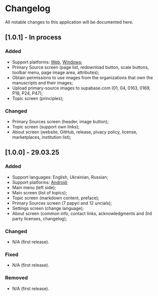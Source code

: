 # Changelog

All notable changes to this application will be documented here.

## [1.0.1] - In process

### Added

- Support platforms: [Web](https://www.revelation.website), [Windows](https://apps.microsoft.com/detail/9NXHRR2P4087);
- Primary Source screen (page list, redownload button, scale buttons, toolbar menu, page image area, attributes);
- Obtain permissions to use images from the organizations that own the manuscripts and their images;
- Upload primary-source images to supabase.com (01, 04, 0163, 0169, P18, P24, P47);
- Topic screen (principles);

### Changed

- Primary Sources screen (header, image button);
- Topic screen (support own links);
- About screen (website, GitHub, release, pivacy policy, license, marketplaces, institution list);

## [1.0.0] - 29.03.25

### Added

- Support languages: English, Ukrainian, Russian;
- Support platforms: [Android](https://play.google.com/store/apps/details?id=ai11.link.revelation);
- Main menu (left side);
- Main screen (list of topics);
- Topic screen (markdown content, preface);
- Primary Sources screen (7 papyri and 12 uncials);
- Settings screen (change language);
- About screen (common info, contact links, acknowledgments and 3rd party licenses, changelog);

### Changed

- N/A (first release).

### Fixed

- N/A (first release).

### Removed

- N/A (first release).
